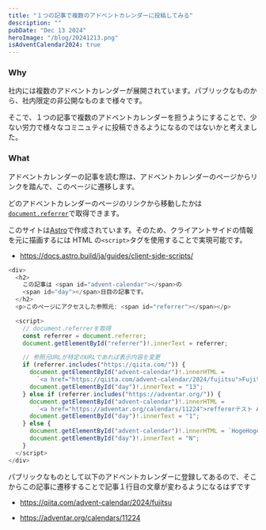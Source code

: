 ```yaml
---
title: "１つの記事で複数のアドベントカレンダーに投稿してみる"
description: ""
pubDate: "Dec 13 2024"
heroImage: "/blog/20241213.png"
isAdventCalendar2024: true
---
```


### Why

社内には複数のアドベントカレンダーが展開されています。パブリックなものから、社内限定の非公開なものまで様々です。

そこで、１つの記事で複数のアドベントカレンダーを担うようにすることで、少ない労力で様々なコミニュティに投稿できるようになるのではないかと考えました。

### What

アドベントカレンダーの記事を読む際は、アドベントカレンダーのページからリンクを踏んで、このページに遷移します。

どのアドベントカレンダーのページのリンクから移動したかは[`document.referrer`](https://developer.mozilla.org/ja/docs/Web/API/Document/referrer)で取得できます。

このサイトは[Astro](https://astro.build/)で作成されています。そのため、クライアントサイドの情報を元に描画するには HTML の`<script>`タグを使用することで実現可能です。

- https://docs.astro.build/ja/guides/client-side-scripts/

```ts
<div>
  <h2>
    この記事は <span id="advent-calendar"></span>の
    <span id="day"></span>日目の記事です。
  </h2>
  <p>このページにアクセスした参照元: <span id="referrer"></span></p>

  <script>
    // document.referrerを取得
    const referrer = document.referrer;
    document.getElementById("referrer")!.innerText = referrer;

    // 参照元URLが特定のURLであれば表示内容を変更
    if (referrer.includes("https://qiita.com/")) {
      document.getElementById("advent-calendar")!.innerHTML =
        `<a href="https://qiita.com/advent-calendar/2024/fujitsu">Fujitsu Advent Calendar 2024</a>`;
      document.getElementById("day")!.innerText = "13";
    } else if (referrer.includes("https://adventar.org/")) {
      document.getElementById("advent-calendar")!.innerHTML =
        `<a href="https://adventar.org/calendars/11224">reffererテスト Advent Calendar 2024</a>`;
      document.getElementById("day")!.innerText = "1";
    } else {
      document.getElementById("advent-calendar")!.innerHTML = `HogeHoge`;
      document.getElementById("day")!.innerText = "N";
    }
  </script>
</div>
```

パブリックなものとして以下のアドベントカレンダーに登録してあるので、そこからこの記事に遷移することで記事１行目の文章が変わるようになるはずです

- https://qiita.com/advent-calendar/2024/fujitsu

- https://adventar.org/calendars/11224
